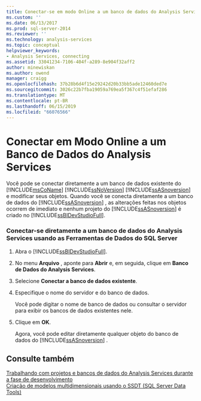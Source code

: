 ```yaml
---
title: Conectar-se em modo Online a um banco de dados do Analysis Services | Microsoft Docs
ms.custom: ''
ms.date: 06/13/2017
ms.prod: sql-server-2014
ms.reviewer: ''
ms.technology: analysis-services
ms.topic: conceptual
helpviewer_keywords:
- Analysis Services, connecting
ms.assetid: 33041234-7106-404f-a289-8e904f32aff2
author: minewiskan
ms.author: owend
manager: craigg
ms.openlocfilehash: 37b28b6d4f15e29242d20b33bb5ade12460ded7e
ms.sourcegitcommit: 3026c22b7fba19059a769ea5f367c4f51efaf286
ms.translationtype: MT
ms.contentlocale: pt-BR
ms.lasthandoff: 06/15/2019
ms.locfileid: "66076566"
---
```

# <a name="connect-in-online-mode-to-an-analysis-services-database"></a>Conectar em Modo Online a um Banco de Dados do Analysis Services
  Você pode se conectar diretamente a um banco de dados existente do [!INCLUDE[msCoName](../../includes/msconame-md.md)] [!INCLUDE[ssNoVersion](../../includes/ssnoversion-md.md)] [!INCLUDE[ssASnoversion](../../includes/ssasnoversion-md.md)] e modificar seus objetos. Quando você se conecta diretamente a um banco de dados do [!INCLUDE[ssASnoversion](../../includes/ssasnoversion-md.md)] , as alterações feitas nos objetos ocorrem de imediato e nenhum projeto do [!INCLUDE[ssASnoversion](../../includes/ssasnoversion-md.md)] é criado no [!INCLUDE[ssBIDevStudioFull](../../includes/ssbidevstudiofull-md.md)].  
  
### <a name="to-connect-directly-to-an-analysis-services-database-by-using-sql-server-data-tools"></a>Conectar-se diretamente a um banco de dados do Analysis Services usando as Ferramentas de Dados do SQL Server  
  
1.  Abra o [!INCLUDE[ssBIDevStudioFull](../../includes/ssbidevstudiofull-md.md)].  
  
2.  No menu **Arquivo** , aponte para **Abrir** e, em seguida, clique em **Banco de Dados do Analysis Services**.  
  
3.  Selecione **Conectar a banco de dados existente**.  
  
4.  Especifique o nome do servidor e do banco de dados.  
  
     Você pode digitar o nome de banco de dados ou consultar o servidor para exibir os bancos de dados existentes nele.  
  
5.  Clique em **OK**.  
  
     Agora, você pode editar diretamente qualquer objeto do banco de dados do [!INCLUDE[ssASnoversion](../../includes/ssasnoversion-md.md)] .  
  
## <a name="see-also"></a>Consulte também  
 [Trabalhando com projetos e bancos de dados do Analysis Services durante a fase de desenvolvimento](work-with-analysis-services-projects-and-databases-in-development.md)   
 [Criação de modelos multidimensionais usando o SSDT &#40;SQL Server Data Tools&#41;](creating-multidimensional-models-using-sql-server-data-tools-ssdt.md)  
  
  
